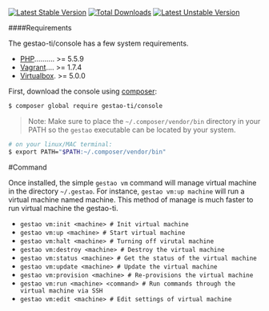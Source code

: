
[![Latest Stable Version](https://poser.pugx.org/gestao-ti/console/version)](https://packagist.org/packages/gestao-ti/console)
[![Total Downloads](https://poser.pugx.org/gestao-ti/console/downloads)](https://packagist.org/packages/gestao-ti/console)
[![Latest Unstable Version](https://poser.pugx.org/gestao-ti/console/v/unstable)](//packagist.org/packages/gestao-ti/console)

####Requirements

The gestao-ti/console has a few system requirements.

* [PHP](http://www.php.net/).......... >= 5.5.9
* [Vagrant](https://www.vagrantup.com/downloads.html).... >= 1.7.4
* [Virtualbox](https://www.virtualbox.org/wiki/Downloads). >= 5.0.0

First, download the console using [composer](https://getcomposer.org/doc/00-intro.md):

```bash
$ composer global require gestao-ti/console
```

>Note: Make sure to place the ```~/.composer/vendor/bin``` directory in your PATH so the ```gestao``` executable can be located by your system.

```bash
# on your linux/MAC terminal:
$ export PATH="$PATH:~/.composer/vendor/bin"
```

#Command

Once installed, the simple ```gestao vm``` command will manage virtual machine in the directory ```~/.gestao```. For instance, ```gestao vm:up machine```  will run a virtual machine named machine. This method of manage is much faster to run virtual machine the gestao-ti.

* ```gestao vm:init <machine> # Init virtual machine``` 
* ```gestao vm:up <machine> # Start virtual machine```
* ```gestao vm:halt <machine> # Turning off virutal machine```
* ```gestao vm:destroy <machine> # Destroy the virtual machine```
* ```gestao vm:status <machine> # Get the status of the virtual machine```
* ```gestao vm:update <machine> # Update the virtual machine```
* ```gestao vm:provision <machine> # Re-provisions the virtual machine```
* ```gestao vm:run <machine> <command> # Run commands through the virtual machine via SSH```
* ```gestao vm:edit <machine> # Edit settings of virtual machine```
